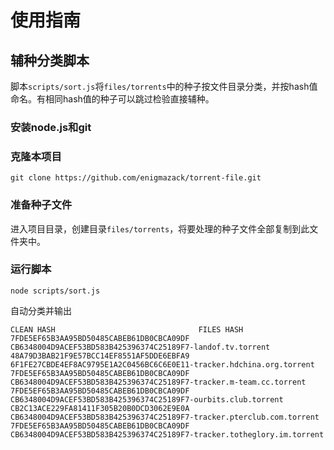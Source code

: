 # 使用指南

## 辅种分类脚本

脚本`scripts/sort.js`将`files/torrents`中的种子按文件目录分类，并按hash值命名。有相同hash值的种子可以跳过检验直接辅种。

### 安装node.js和git

### 克隆本项目

`git clone https://github.com/enigmazack/torrent-file.git`

### 准备种子文件

进入项目目录，创建目录`files/torrents`，将要处理的种子文件全部复制到此文件夹中。

### 运行脚本

`node scripts/sort.js`

自动分类并输出

```text
CLEAN HASH                                FILES HASH
7FDE5EF65B3AA95BD50485CABEB61DB0CBCA09DF  CB6348004D9ACEF53BD583B425396374C25189F7-landof.tv.torrent
48A79D3BAB21F9E57BCC14EF8551AF5DDE6EBFA9  6F1FE27CBDE4EF8AC9795E1A2C0456BC6C6E0E11-tracker.hdchina.org.torrent
7FDE5EF65B3AA95BD50485CABEB61DB0CBCA09DF  CB6348004D9ACEF53BD583B425396374C25189F7-tracker.m-team.cc.torrent
7FDE5EF65B3AA95BD50485CABEB61DB0CBCA09DF  CB6348004D9ACEF53BD583B425396374C25189F7-ourbits.club.torrent
CB2C13ACE229FA81411F305B20B0DCD3062E9E0A  CB6348004D9ACEF53BD583B425396374C25189F7-tracker.pterclub.com.torrent
7FDE5EF65B3AA95BD50485CABEB61DB0CBCA09DF  CB6348004D9ACEF53BD583B425396374C25189F7-tracker.totheglory.im.torrent
```
